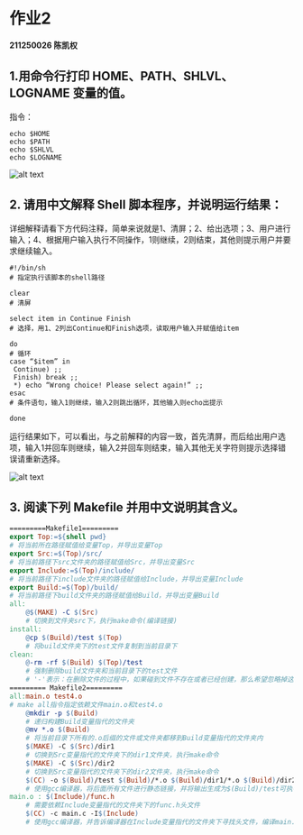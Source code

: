 # 作业2

**211250026 陈凯权**

## 1.用命令行打印 HOME、PATH、SHLVL、LOGNAME 变量的值。

指令：
```shell
echo $HOME
echo $PATH
echo $SHLVL
echo $LOGNAME
```

![alt text](image.png)

## 2. 请用中文解释 Shell 脚本程序，并说明运行结果：

详细解释请看下方代码注释，简单来说就是1、清屏；2、给出选项；3、用户进行输入；4、根据用户输入执行不同操作，1则继续，2则结束，其他则提示用户并要求继续输入。

```shell
#!/bin/sh
# 指定执行该脚本的shell路径

clear
# 清屏

select item in Continue Finish
# 选择，用1、2列出Continue和Finish选项，读取用户输入并赋值给item

do
# 循环
case “$item” in
 Continue) ;;
 Finish) break ;;
 *) echo “Wrong choice! Please select again!” ;;
esac
# 条件语句，输入1则继续，输入2则跳出循环，其他输入则echo出提示

done
```


运行结果如下，可以看出，与之前解释的内容一致，首先清屏，而后给出用户选项，输入1并回车则继续，输入2并回车则结束，输入其他无关字符则提示选择错误请重新选择。

![alt text](image-1.png)


## 3. 阅读下列 Makefile 并用中文说明其含义。

```makefile
=========Makefile1========= 
export Top:=${shell pwd} 
# 将当前所在路径赋值给变量Top，并导出变量Top
export Src:=$(Top)/src/  
# 将当前路径下src文件夹的路径赋值给Src，并导出变量Src
export Include:=$(Top)/include/ 
# 将当前路径下include文件夹的路径赋值给Include，并导出变量Include
export Build:=$(Top)/build/ 
# 将当前路径下build文件夹的路径赋值给Build，并导出变量Build
all: 
	@$(MAKE) -C $(Src) 
    # 切换到文件夹src下，执行make命令(编译链接)
install: 
	@cp $(Build)/test $(Top) 
    # 将build文件夹下的test文件复制到当前目录下
clean: 
	@-rm -rf $(Build) $(Top)/test 
    # 强制删除build文件夹和当前目录下的test文件
    # '-'表示：在删除文件的过程中，如果碰到文件不存在或者已经创建，那么希望忽略掉这个错误，继续执行。
========= Makefile2========= 
all:main.o test4.o  
# make all指令指定依赖文件main.o和test4.o
	@mkdir -p $(Build) 
    # 递归构建Build变量指代的文件夹
	@mv *.o $(Build) 
    # 将当前目录下所有的.o后缀的文件或文件夹都移到Build变量指代的文件夹内
	$(MAKE) -C $(Src)/dir1 
    # 切换到Src变量指代的文件夹下的dir1文件夹，执行make命令
	$(MAKE) -C $(Src)/dir2 
    # 切换到Src变量指代的文件夹下的dir2文件夹，执行make命令
	$(CC) -o $(Build)/test $(Build)/*.o $(Build)/dir1/*.o $(Build)/dir2/*.o 
    # 使用gcc编译器，将后面所有文件进行静态链接，并将输出生成为$(Build)/test可执行文件
main.o : $(Include)/func.h 
    # 需要依赖Include变量指代的文件夹下的func.h头文件
	$(CC) -c main.c -I$(Include) 
    # 使用gcc编译器，并告诉编译器在Include变量指代的文件夹下寻找头文件，编译main.c文件获得main.o。
```


